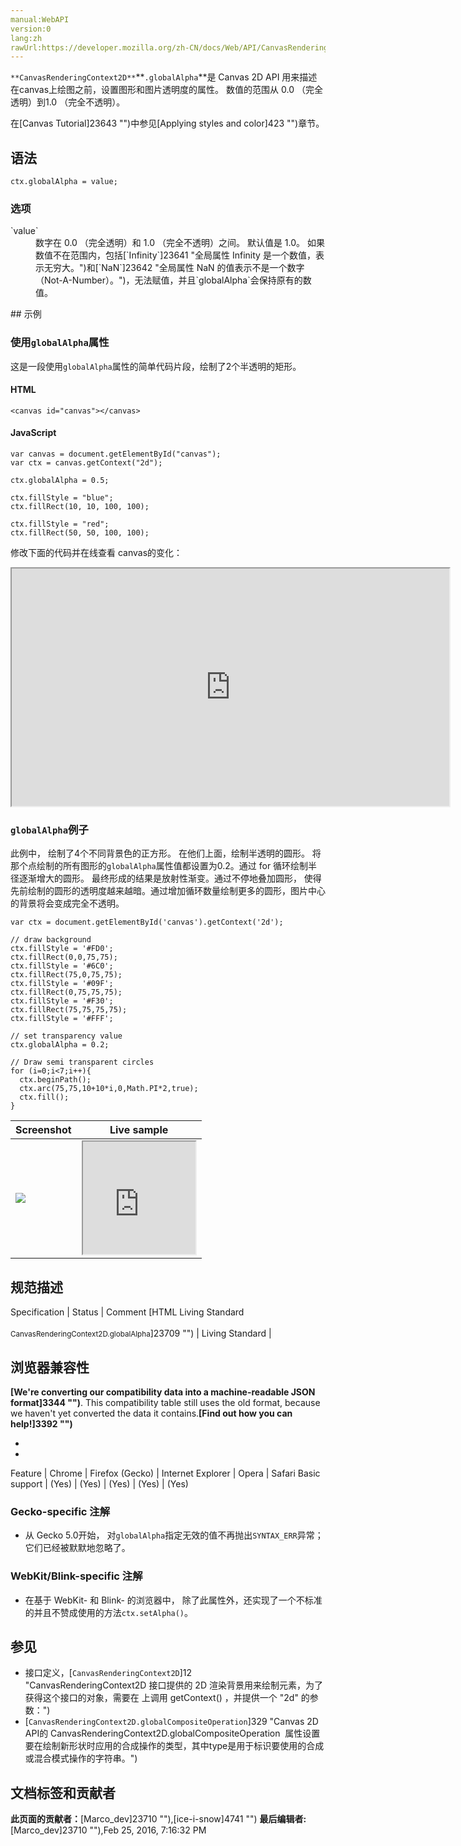 ```yaml
---
manual:WebAPI
version:0
lang:zh
rawUrl:https://developer.mozilla.org/zh-CN/docs/Web/API/CanvasRenderingContext2D/globalAlpha
---
```






`**CanvasRenderingContext2D**`**`.globalAlpha`**是 Canvas 2D API 用来描述在canvas上绘图之前，设置图形和图片透明度的属性。 数值的范围从 0.0 （完全透明）到1.0 （完全不透明）。



在[Canvas Tutorial]23643 "")中参见[Applying styles and color]423 "")章节。


## 语法<a name="语法"></a>

```
ctx.globalAlpha = value;

```

### 选项<a name="选项"></a>
<dl><dt id=''>`value`</dt><dd>数字在 0.0 （完全透明）和 1.0 （完全不透明）之间。 默认值是 1.0。 如果数值不在范围内，包括[`Infinity`]23641 "全局属性 Infinity 是一个数值，表示无穷大。")和[`NaN`]23642 "全局属性 NaN 的值表示不是一个数字（Not-A-Number）。")，无法赋值，并且`globalAlpha`会保持原有的数值。</dd></dl>
## 示例<a name="示例"></a>

### 使用`globalAlpha`属性<a name="Using_the_globalAlpha_property"></a>


这是一段使用`globalAlpha`属性的简单代码片段，绘制了2个半透明的矩形。


#### HTML<a name="HTML"></a>

```
<canvas id="canvas"></canvas>
```

#### JavaScript<a name="JavaScript"></a>

```
var canvas = document.getElementById("canvas");
var ctx = canvas.getContext("2d");

ctx.globalAlpha = 0.5;

ctx.fillStyle = "blue";
ctx.fillRect(10, 10, 100, 100);

ctx.fillStyle = "red";
ctx.fillRect(50, 50, 100, 100); 

```


修改下面的代码并在线查看 canvas的变化：



<iframe src='https://mdn.mozillademos.org/zh-CN/docs/Web/API/CanvasRenderingContext2D/globalAlpha$samples/Playable_code?revision=1019152' width='700' height='380'></iframe>



### `globalAlpha`例子<a name="A_globalAlpha_example"></a>


此例中， 绘制了4个不同背景色的正方形。 在他们上面，绘制半透明的圆形。 将那个点绘制的所有图形的`globalAlpha`属性值都设置为0.2。通过 for 循环绘制半径逐渐增大的圆形。 最终形成的结果是放射性渐变。通过不停地叠加圆形， 使得先前绘制的圆形的透明度越来越暗。通过增加循环数量绘制更多的圆形，图片中心的背景将会变成完全不透明。


```
var ctx = document.getElementById('canvas').getContext('2d');

// draw background
ctx.fillStyle = '#FD0';
ctx.fillRect(0,0,75,75);
ctx.fillStyle = '#6C0';
ctx.fillRect(75,0,75,75);
ctx.fillStyle = '#09F';
ctx.fillRect(0,75,75,75);
ctx.fillStyle = '#F30';
ctx.fillRect(75,75,75,75);
ctx.fillStyle = '#FFF';

// set transparency value
ctx.globalAlpha = 0.2;

// Draw semi transparent circles
for (i=0;i<7;i++){
  ctx.beginPath();
  ctx.arc(75,75,10+10*i,0,Math.PI*2,true);
  ctx.fill();
}
```
Screenshot | Live sample 
 ---  |  ---  | 
![](%214.png "") | <iframe src='https://mdn.mozillademos.org/zh-CN/docs/Web/API/CanvasRenderingContext2D/globalAlpha$samples/A_globalAlpha_example?revision=1019152' width='180' height='180'></iframe> 



## 规范描述<a name="规范描述"></a>
Specification | Status | Comment 
[HTML Living Standard<br></br><small>CanvasRenderingContext2D.globalAlpha</small>]23709 "") | Living Standard |  


## 浏览器兼容性<a name="浏览器兼容性"></a>


**[We&#39;re converting our compatibility data into a machine-readable JSON format]3344 "")**. This compatibility table still uses the old format, because we haven&#39;t yet converted the data it contains.**[Find out how you can help!]3392 "")**


* 
* 
Feature | Chrome | Firefox (Gecko) | Internet Explorer | Opera | Safari 
Basic support | (Yes) | (Yes) | (Yes) | (Yes) | (Yes) 




### Gecko-specific 注解<a name="Gecko-specific_注解"></a>

* 从 Gecko 5.0开始， 对`globalAlpha`指定无效的值不再抛出`SYNTAX_ERR`异常； 它们已经被默默地忽略了。

### WebKit/Blink-specific 注解<a name="WebKitBlink-specific_注解"></a>

* 在基于 WebKit- 和 Blink- 的浏览器中， 除了此属性外，还实现了一个不标准的并且不赞成使用的方法`ctx.setAlpha()`。

## 参见<a name="参见"></a>

* 接口定义，[`CanvasRenderingContext2D`]12 "CanvasRenderingContext2D 接口提供的 2D 渲染背景用来绘制<canvas>元素，为了获得这个接口的对象，需要在 <canvas> 上调用 getContext() ，并提供一个 "2d" 的参数：")
* [`CanvasRenderingContext2D.globalCompositeOperation`]329 "Canvas 2D API的 CanvasRenderingContext2D.globalCompositeOperation  属性设置要在绘制新形状时应用的合成操作的类型，其中type是用于标识要使用的合成或混合模式操作的字符串。")



## 文档标签和贡献者
**此页面的贡献者：**[Marco_dev]23710 ""),[ice-i-snow]4741 "")
**最后编辑者:**[Marco_dev]23710 ""),<time>Feb 25, 2016, 7:16:32 PM</time>


